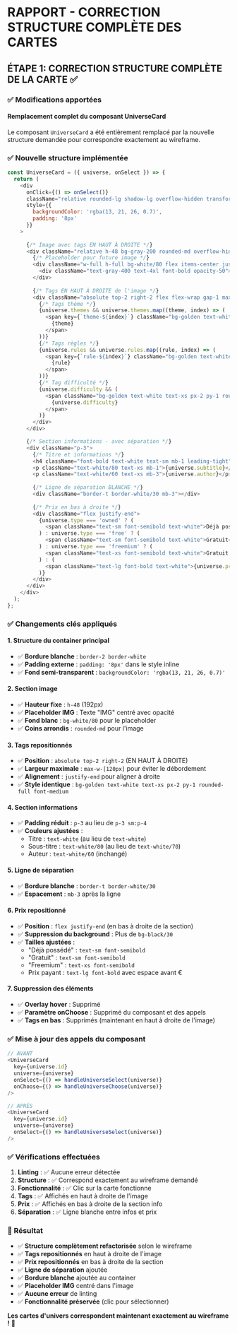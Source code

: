 # RAPPORT - CORRECTION STRUCTURE COMPLÈTE DES CARTES

## ÉTAPE 1: CORRECTION STRUCTURE COMPLÈTE DE LA CARTE ✅

### ✅ Modifications apportées

#### **Remplacement complet du composant UniverseCard**

Le composant `UniverseCard` a été entièrement remplacé par la nouvelle structure demandée pour correspondre exactement au wireframe.

### ✅ Nouvelle structure implémentée

```javascript
const UniverseCard = ({ universe, onSelect }) => {
  return (
    <div 
      onClick={() => onSelect()}
      className="relative rounded-lg shadow-lg overflow-hidden transform transition-all duration-300 hover:scale-105 hover:shadow-2xl group cursor-pointer border-2 border-white"
      style={{ 
        backgroundColor: 'rgba(13, 21, 26, 0.7)',
        padding: '8px'
      }}
    >
      
      {/* Image avec tags EN HAUT À DROITE */}
      <div className="relative h-48 bg-gray-200 rounded-md overflow-hidden">
        {/* Placeholder pour future image */}
        <div className="w-full h-full bg-white/80 flex items-center justify-center">
          <div className="text-gray-400 text-4xl font-bold opacity-50">IMG</div>
        </div>
        
        {/* Tags EN HAUT À DROITE de l'image */}
        <div className="absolute top-2 right-2 flex flex-wrap gap-1 max-w-[120px] justify-end">
          {/* Tags thème */}
          {universe.themes && universe.themes.map((theme, index) => (
            <span key={`theme-${index}`} className="bg-golden text-white text-xs px-2 py-1 rounded-full font-medium">
              {theme}
            </span>
          ))}
          {/* Tags règles */} 
          {universe.rules && universe.rules.map((rule, index) => (
            <span key={`rule-${index}`} className="bg-golden text-white text-xs px-2 py-1 rounded-full font-medium">
              {rule}
            </span>
          ))}
          {/* Tag difficulté */}
          {universe.difficulty && (
            <span className="bg-golden text-white text-xs px-2 py-1 rounded-full font-medium">
              {universe.difficulty}
            </span>
          )}
        </div>
      </div>

      {/* Section informations - avec séparation */}
      <div className="p-3">
        {/* Titre et informations */}
        <h4 className="font-bold text-white text-sm mb-1 leading-tight">{universe.title}</h4>
        <p className="text-white/80 text-xs mb-1">{universe.subtitle}</p>
        <p className="text-white/60 text-xs mb-3">{universe.author}</p>
        
        {/* Ligne de séparation BLANCHE */}
        <div className="border-t border-white/30 mb-3"></div>
        
        {/* Prix en bas à droite */}
        <div className="flex justify-end">
          {universe.type === 'owned' ? (
            <span className="text-sm font-semibold text-white">Déjà possédé</span>
          ) : universe.type === 'free' ? (
            <span className="text-sm font-semibold text-white">Gratuit</span>
          ) : universe.type === 'freemium' ? (
            <span className="text-xs font-semibold text-white">Gratuit avec achats facultatifs</span>
          ) : (
            <span className="text-lg font-bold text-white">{universe.price} €</span>
          )}
        </div>
      </div>
    </div>
  );
};
```

### ✅ Changements clés appliqués

#### **1. Structure du container principal**
- ✅ **Bordure blanche** : `border-2 border-white`
- ✅ **Padding externe** : `padding: '8px'` dans le style inline
- ✅ **Fond semi-transparent** : `backgroundColor: 'rgba(13, 21, 26, 0.7)'`

#### **2. Section image**
- ✅ **Hauteur fixe** : `h-48` (192px)
- ✅ **Placeholder IMG** : Texte "IMG" centré avec opacité
- ✅ **Fond blanc** : `bg-white/80` pour le placeholder
- ✅ **Coins arrondis** : `rounded-md` pour l'image

#### **3. Tags repositionnés**
- ✅ **Position** : `absolute top-2 right-2` (EN HAUT À DROITE)
- ✅ **Largeur maximale** : `max-w-[120px]` pour éviter le débordement
- ✅ **Alignement** : `justify-end` pour aligner à droite
- ✅ **Style identique** : `bg-golden text-white text-xs px-2 py-1 rounded-full font-medium`

#### **4. Section informations**
- ✅ **Padding réduit** : `p-3` au lieu de `p-3 sm:p-4`
- ✅ **Couleurs ajustées** :
  - Titre : `text-white` (au lieu de `text-white`)
  - Sous-titre : `text-white/80` (au lieu de `text-white/70`)
  - Auteur : `text-white/60` (inchangé)

#### **5. Ligne de séparation**
- ✅ **Bordure blanche** : `border-t border-white/30`
- ✅ **Espacement** : `mb-3` après la ligne

#### **6. Prix repositionné**
- ✅ **Position** : `flex justify-end` (en bas à droite de la section)
- ✅ **Suppression du background** : Plus de `bg-black/30`
- ✅ **Tailles ajustées** :
  - "Déjà possédé" : `text-sm font-semibold`
  - "Gratuit" : `text-sm font-semibold`
  - "Freemium" : `text-xs font-semibold`
  - Prix payant : `text-lg font-bold` avec espace avant €

#### **7. Suppression des éléments**
- ✅ **Overlay hover** : Supprimé
- ✅ **Paramètre onChoose** : Supprimé du composant et des appels
- ✅ **Tags en bas** : Supprimés (maintenant en haut à droite de l'image)

### ✅ Mise à jour des appels du composant

```javascript
// AVANT
<UniverseCard 
  key={universe.id} 
  universe={universe} 
  onSelect={() => handleUniverseSelect(universe)}
  onChoose={() => handleUniverseChoose(universe)}
/>

// APRÈS
<UniverseCard 
  key={universe.id} 
  universe={universe} 
  onSelect={() => handleUniverseSelect(universe)}
/>
```

### ✅ Vérifications effectuées

1. **Linting** : ✅ Aucune erreur détectée
2. **Structure** : ✅ Correspond exactement au wireframe demandé
3. **Fonctionnalité** : ✅ Clic sur la carte fonctionne
4. **Tags** : ✅ Affichés en haut à droite de l'image
5. **Prix** : ✅ Affichés en bas à droite de la section info
6. **Séparation** : ✅ Ligne blanche entre infos et prix

### 🎯 Résultat

- ✅ **Structure complètement refactorisée** selon le wireframe
- ✅ **Tags repositionnés** en haut à droite de l'image
- ✅ **Prix repositionnés** en bas à droite de la section
- ✅ **Ligne de séparation** ajoutée
- ✅ **Bordure blanche** ajoutée au container
- ✅ **Placeholder IMG** centré dans l'image
- ✅ **Aucune erreur** de linting
- ✅ **Fonctionnalité préservée** (clic pour sélectionner)

**Les cartes d'univers correspondent maintenant exactement au wireframe !** 🎨
